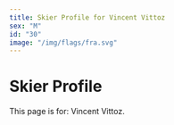 ```yaml
---
title: Skier Profile for Vincent Vittoz
sex: "M"
id: "30"
image: "/img/flags/fra.svg" 
---
```


# Skier Profile

This page is for: Vincent Vittoz.
    